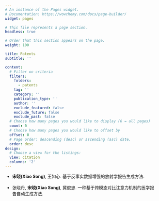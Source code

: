```yaml
---
# An instance of the Pages widget.
# Documentation: https://wowchemy.com/docs/page-builder/
widget: pages

# This file represents a page section.
headless: true

# Order that this section appears on the page.
weight: 100

title: Patents
subtitle: ''

content:
  # Filter on criteria
  filters:
    folders:
      - patents
    tag: ''
    category: ''
    publication_type: ''
    author: ''
    exclude_featured: false
    exclude_future: false
    exclude_past: false
  # Choose how many pages you would like to display (0 = all pages)
  count: 0
  # Choose how many pages you would like to offset by
  offset: 0
  # Page order: descending (desc) or ascending (asc) date.
  order: desc
design:
  # Choose a view for the listings:
  view: citation
  columns: '2'
---
```

<ul>
<li><strong>宋晓(Xiao Song)</strong>, 王如心. 基于反事实数据增强的放射学报告生成方法. </li>
<br>
<li>张晓丹, <strong>宋晓(Xiao Song)</strong>, 冀俊忠. 一种基于跨模态对比注意力机制的医学报告自动生成方法. </li>
  
</ul>
